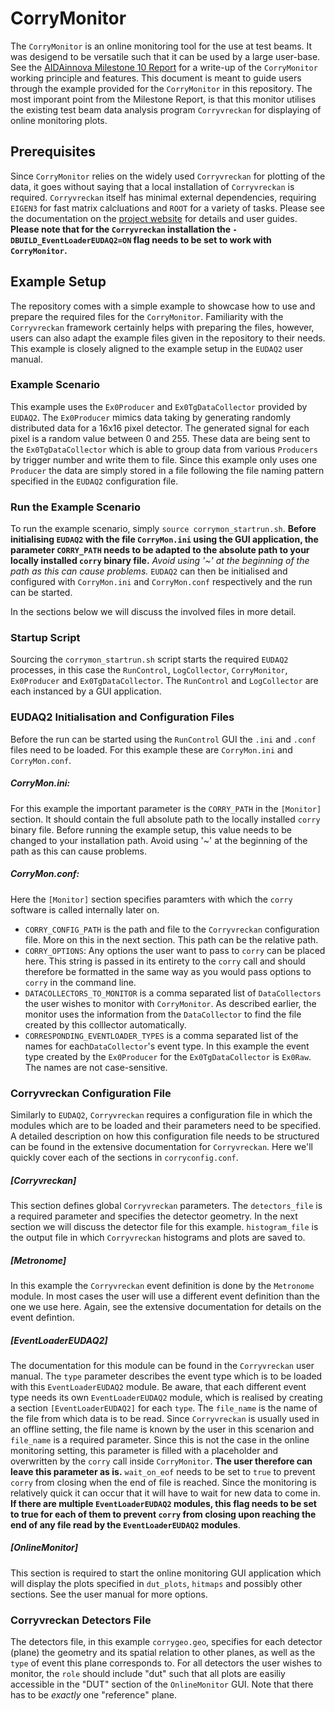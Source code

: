# CorryMonitor
The `CorryMonitor` is an online monitoring tool for the use at test beams. It was desigend to be versatile such that it can be used by a large user-base. See the [AIDAinnova Milestone 10 Report](https://zenodo.org/records/8402178) for a write-up of the `CorryMonitor` working principle and features. This document is meant to guide users through the example provided for the `CorryMonitor` in this repository.
The most imporant point from the Milestone Report, is that this monitor utilises the existing test beam data analysis program `Corryvreckan` for displaying of online monitoring plots.

## Prerequisites
Since `CorryMonitor` relies on the widely used `Corryvreckan` for plotting of the data, it goes without saying that a local installation of `Corryvreckan` is required. `Corryvreckan` itself has minimal external dependencies, requiring `EIGEN3` for fast matrix calcluations and `ROOT` for a variety of tasks. Please see the documentation on the [project website](https://project-corryvreckan.web.cern.ch/project-corryvreckan/page/about/) for details and user guides.
**Please note that for the `Corryvreckan` installation the `-DBUILD_EventLoaderEUDAQ2=ON` flag needs to be set to work with `CorryMonitor`.**


## Example Setup
The repository comes with a simple example to showcase how to use and prepare the required files for the `CorryMonitor`. Familiarity with the `Corryvreckan` framework certainly helps with preparing the files, however, users can also adapt the example files given in the repository to their needs. 
This example is closely aligned to the example setup in the `EUDAQ2` user manual.

### Example Scenario
This example uses the `Ex0Producer` and `Ex0TgDataCollector` provided by `EUDAQ2`. The `Ex0Producer` mimics data taking by generating randomly distributed data for a 16x16 pixel detector. The generated signal for each pixel is a random value between 0 and 255. These data are being sent to the `Ex0TgDataCollector` which is able to group data from various `Producers` by trigger number and write them to file. Since this example only uses one `Producer` the data are simply stored in a file following the file naming pattern specified in the `EUDAQ2` configuration file.

### Run the Example Scenario
To run the example scenario, simply `source corrymon_startrun.sh`. **Before initialising `EUDAQ2` with the file `CorryMon.ini` using the GUI application, the parameter  `CORRY_PATH` needs to be adapted to the absolute path to your locally installed `corry` binary file.** *Avoid using '~' at the beginning of the path as this can cause problems.*
`EUDAQ2` can then be initialised and configured with `CorryMon.ini` and `CorryMon.conf` respectively and the run can be started.

In the sections below we will discuss the involved files in more detail.

### Startup Script
Sourcing the `corrymon_startrun.sh` script starts the required `EUDAQ2` processes, in this case the `RunControl`, `LogCollector`, `CorryMonitor`, `Ex0Producer` and `Ex0TgDataCollector`.  The `RunControl` and `LogCollector` are each instanced by a GUI application.

### EUDAQ2 Initialisation and Configuration Files
Before the run can be started using the `RunControl` GUI the `.ini` and `.conf` files need to be loaded. For this example these are `CorryMon.ini` and `CorryMon.conf`.

##### CorryMon.ini:
For this example the important parameter is the `CORRY_PATH` in the `[Monitor]` section. It should contain the full absolute path to the locally installed `corry` binary file. Before running the example setup, this value needs to be changed to your installation path. Avoid using '~' at the beginning of the path as this can cause problems.

 ##### CorryMon.conf: 
 Here the `[Monitor]` section specifies paramters with which the `corry` software is called internally later on.

 - `CORRY_CONFIG_PATH` is the path and file to the `Corryvreckan` configuration file. More on this in the next section. This path can be the relative path.
 - `CORRY_OPTIONS`: Any options the user want to pass to `corry` can be placed here. This string is passed in its entirety to the `corry` call and should therefore be formatted in the same way as you would pass options to `corry` in the command line.
 - `DATACOLLECTORS_TO_MONITOR` is a comma separated list of `DataCollectors` the user wishes to monitor with `CorryMonitor`. As described earlier, the monitor uses the information from the `DataCollector` to find the file created by this colllector automatically.
 - `CORRESPONDING_EVENTLOADER_TYPES` is a comma separated list of the names for each`DataCollector`'s event type. In this example the event type created by the `Ex0Producer` for the `Ex0TgDataCollector` is `Ex0Raw`. The names are not case-sensitive.

### Corryvreckan Configuration File
Similarly to `EUDAQ2`, `Corryvreckan` requires a configuration file in which the modules which are to be loaded and their parameters need to be specified. A detailed description on how this configuration file needs to be structured can be found in the extensive documentation for `Corryvreckan`. Here we'll quickly cover each of the sections in `corryconfig.conf`.

##### [Corryvreckan]
This section defines global `Corryvreckan` parameters. The `detectors_file` is a required parameter and specifies the detector geometry. In the next section we will discuss the detector file for this example. 
`histogram_file` is the output file in which `Corryvreckan` histograms and plots are saved to.

##### [Metronome]
In this example the `Corryvreckan` event definition is done by the `Metronome` module. In most cases the user will use a different event definition than the one we use here. Again, see the extensive documentation for details on the event defintion.

##### [EventLoaderEUDAQ2]
The documentation for this module can be found in the `Corryvreckan` user manual.
The `type` parameter describes the event type which is to be loaded with this `EventLoaderEUDAQ2` module. Be aware, that each different event type needs its own `EventLoaderEUDAQ2` module, which is realised by creating a section `[EventLoaderEUDAQ2]` for each `type`.
The `file_name` is the name of the file from which data is to be read. Since `Corryvreckan` is usually used in an offline setting, the file name is known by the user in this scenarion and `file_name` is a required parameter. Since this is not the case in the online monitoring setting, this parameter is filled with a placeholder and overwritten by the `corry` call inside `CorryMonitor`. **The user therefore can leave this parameter as is.**
`wait_on_eof` needs to be set to `true` to prevent `corry` from closing when the end of file is reached. Since the monitoring is relatively quick it can occur that it will have to wait for new data to come in. **If there are multiple `EventLoaderEUDAQ2` modules, this flag needs to be set to true for each of them to prevent `corry` from closing upon reaching the end of any file read by the `EventLoaderEUDAQ2` modules**.

##### [OnlineMonitor]
This section is required to start the online monitoring GUI application which will display the plots specified in `dut_plots`, `hitmaps` and possibly other sections. See the user manual for more options.

### Corryvreckan Detectors File
The detectors file, in this example `corrygeo.geo`, specifies for each detector (plane) the geometry and its spatial relation to other planes, as well as the `type` of event this plane corresponds to. For all detectors the user wishes to monitor, the `role` should include "dut" such that all plots are easiliy accessible in the "DUT" section of the `OnlineMonitor` GUI. 
Note that there has to be *exactly* one "reference" plane.